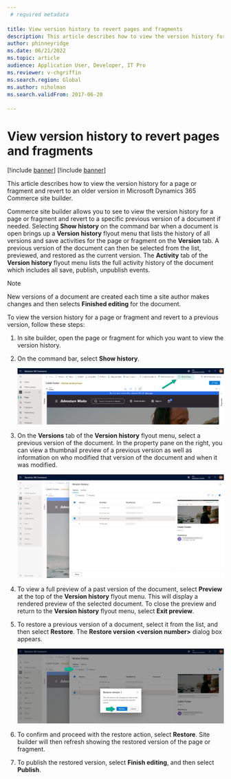 ```yaml
---
 # required metadata

title: View version history to revert pages and fragments
description: This article describes how to view the version history for a page or fragment and revert to an older version in Microsoft Dynamics 365 Commerce site builder.
author: phinneyridge
ms.date: 06/21/2022
ms.topic: article
audience: Application User, Developer, IT Pro
ms.reviewer: v-chgriffin
ms.search.region: Global
ms.author: niholman
ms.search.validFrom: 2017-06-20

---
```


# View version history to revert pages and fragments

[!include [banner](includes/banner.md)]
[!include [banner](includes/preview-banner.md)]

This article describes how to view the version history for a page or fragment and revert to an older version in Microsoft Dynamics 365 Commerce site builder.

Commerce site builder allows you to see to view the version history for a page or fragment and revert to a specific previous version of a document if needed. Selecting **Show history** on the command bar when a document is open brings up a **Version history** flyout menu that lists the history of all versions and save activities for the page or fragment on the **Version** tab. A previous version of the document can then be selected from the list, previewed, and restored as the current version. The **Activity** tab of the **Version history** flyout menu lists the full activity history of the document which includes all save, publish, unpublish events.

> [!NOTE]
> New versions of a document are created each time a site author makes changes and then selects **Finished editing** for the document. 

To view the version history for a page or fragment and revert to a previous version, follow these steps:

1. In site builder, open the page or fragment for which you want to view the version history.
1. On the command bar, select **Show history**.   

    ![Show history button.](./media/version-history-1.png)

1. On the **Versions** tab of the **Version history** flyout menu, select a previous version of the document. In the property pane on the right, you can view a thumbnail preview of a previous version as well as information on who modified that version of the document and when it was modified.

    ![Version history list view.](./media/version-history-2.png)

1. To view a full preview of a past version of the document, select **Preview** at the top of the **Version history** flyout menu. This will display a rendered preview of the selected document. To close the preview and return to the **Version history** flyout menu, select **Exit preview**.
1. To restore a previous version of a document, select it from the list, and then select **Restore**. The **Restore version \<version number\>** dialog box appears. 

    ![Restore version action.](./media/version-history-3.png)

1. To confirm and proceed with the restore action, select **Restore**. Site builder will then refresh showing the restored version of the page or fragment.
1. To publish the restored version, select **Finish editing**, and then select **Publish**.
